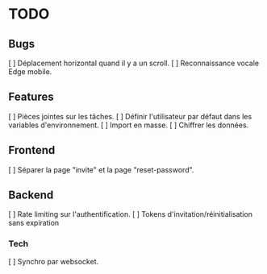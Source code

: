 # TODO

## Bugs

[ ] Déplacement horizontal quand il y a un scroll.
[ ] Reconnaissance vocale Edge mobile.

## Features

[ ] Pièces jointes sur les tâches.
[ ] Définir l'utilisateur par défaut dans les variables d'environnement.
[ ] Import en masse.
[ ] Chiffrer les données.

## Frontend

[ ] Séparer la page "invite" et la page "reset-password".

## Backend

[ ] Rate limiting sur l'authentification.
[ ] Tokens d'invitation/réinitialisation sans expiration


### Tech

[ ] Synchro par websocket.
